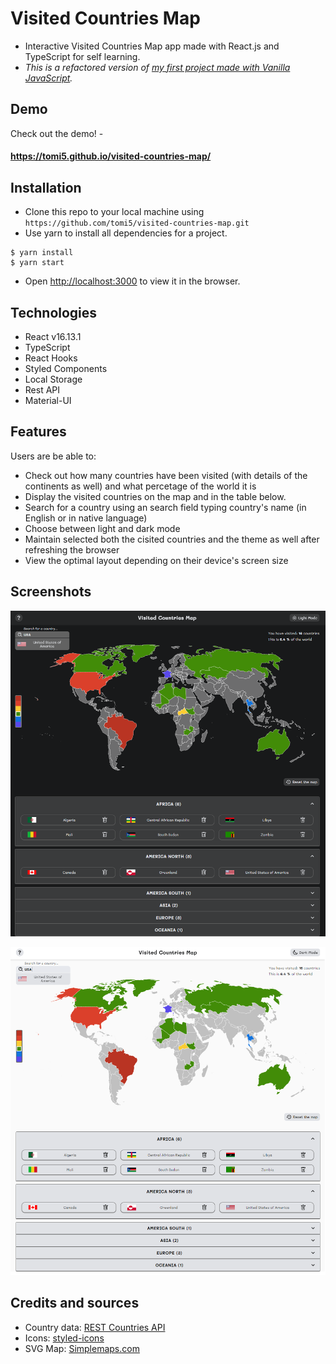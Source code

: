 # Visited Countries Map

- Interactive Visited Countries Map app made with React.js and TypeScript for self learning.
- _This is a refactored version of [my first project made with Vanilla JavaScript](https://github.com/tomi5/interactive_visited_countries_map)._

## Demo

Check out the demo! -

#### https://tomi5.github.io/visited-countries-map/

## Installation

- Clone this repo to your local machine using `https://github.com/tomi5/visited-countries-map.git`
- Use yarn to install all dependencies for a project.

```shell
$ yarn install
$ yarn start
```

- Open [http://localhost:3000](http://localhost:3000) to view it in the browser.

## Technologies

- React v16.13.1
- TypeScript
- React Hooks
- Styled Components
- Local Storage
- Rest API
- Material-UI

## Features

Users are be able to:

- Check out how many countries have been visited (with details of the continents as well) and what percetage of the world it is
- Display the visited countries on the map and in the table below.
- Search for a country using an search field typing country's name (in English or in native language)
- Choose between light and dark mode
- Maintain selected both the cisited countries and the theme as well after refreshing the browser
- View the optimal layout depending on their device's screen size

## Screenshots

![](appScreenshoot-dark.png)

![](appScreenshoot-light.png)

## Credits and sources

- Country data: [REST Countries API](https://restcountries.eu/)
- Icons: [styled-icons](https://styled-icons.js.org/)
- SVG Map: [Simplemaps.com](http://simplemaps.com)
